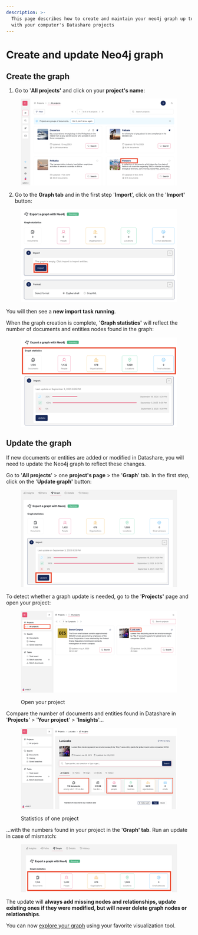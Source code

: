 ```yaml
---
description: >-
  This page describes how to create and maintain your neo4j graph up to date
  with your computer's Datashare projects
---
```


# Create and update Neo4j graph

## Create the graph

1. Go to '**All projects'** and click on your **project's name**:

<figure><img src="../../.gitbook/assets/Screenshot 2025-06-11 at 11.14.33.png" alt="Screenshot of Datashare&#x27;s &#x27;All projects&#x27; page with the name of one project highlighted"><figcaption></figcaption></figure>

2. Go to the **Graph tab** and in the first step '**Import**', click on the '**Import'** button:

<figure><img src="../../.gitbook/assets/Screenshot 2025-06-11 at 11.17.45.png" alt="Screenshot of Datashare&#x27;s project page on the Graph tab with the &#x27;Import&#x27; button highlighted on the first step of the form"><figcaption></figcaption></figure>

You will then see a **new import task running**.

When the graph creation is complete, '**Graph statistics'** will reflect the number of documents and entities nodes found in the graph:

<figure><img src="../../.gitbook/assets/Screenshot 2025-06-11 at 11.19.20.png" alt="Screenshot of Datashare&#x27;s project page on the Graph tab with the Graph statistics highligted"><figcaption></figcaption></figure>

## Update the graph

If new documents or entities are added or modified in Datashare, you will need to update the Neo4j graph to reflect these changes.

Go to '**All projects**' > one **project's page** > the '**Graph**' tab. In the first step, click on the '**Update graph'** button:

<figure><img src="../../.gitbook/assets/Screenshot 2025-06-11 at 11.21.22.png" alt="Screenshot of Datashare&#x27;s project page on the Graph tab with &#x27;Update&#x27; button on the first step of the form highlighted"><figcaption></figcaption></figure>

To detect whether a graph update is needed, go to the '**Projects'** page and open your project:

<figure><img src="../../.gitbook/assets/Screenshot 2025-06-06 at 11.07.30.png" alt="Screenshot of Datashare&#x27;s All projects page with the name of one project highlighted"><figcaption><p>Open your project</p></figcaption></figure>

Compare the number of documents and entities found in Datashare in '**Projects**' > '**Your project**' > '**Insights**'...

<figure><img src="../../.gitbook/assets/Screenshot 2025-06-06 at 11.08.53.png" alt="Screenshot of Datashare&#x27;s project page on the Insights tab with statistics highlighted"><figcaption><p>Statistics of one project</p></figcaption></figure>

...with the numbers found in your project in the '**Graph' tab**. Run an update in case of mismatch:

<figure><img src="../../.gitbook/assets/Screenshot 2025-06-06 at 11.10.57.png" alt="Screenshot of Datashare&#x27;s project page on the Graph tab with statistics highlighted"><figcaption></figcaption></figure>

The update will **always add missing nodes and relationships, update existing ones if they were modified, but will never delete graph nodes or relationships**.

You can now [explore your graph](../../usage/explore-the-neo4j-graph.md#exploring-your-graph) using your favorite visualization tool.
